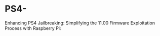 # PS4-
Enhancing PS4 Jailbreaking: Simplifying the 11.00 Firmware Exploitation Process with Raspberry Pi:
